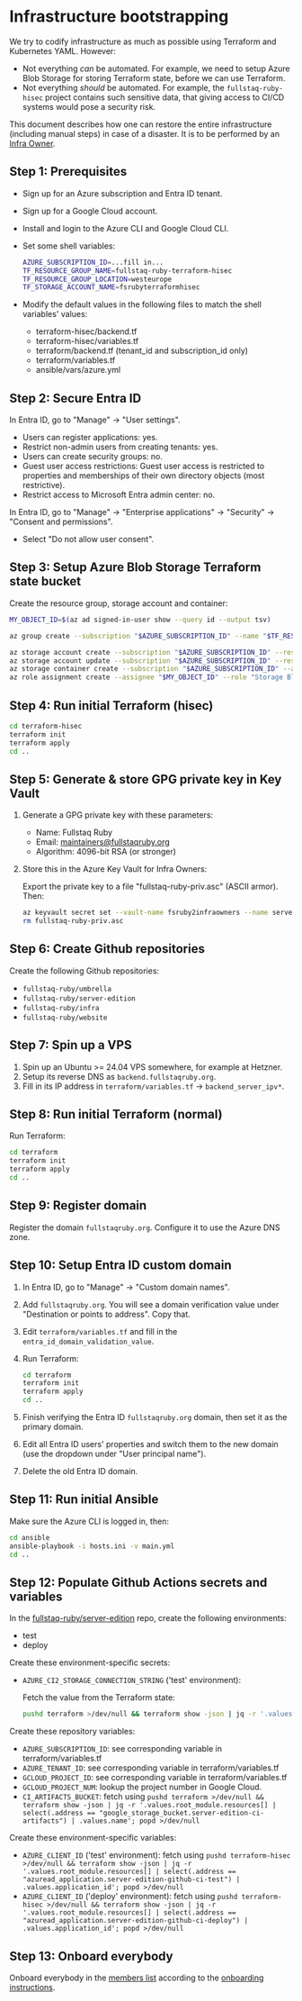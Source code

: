 # Infrastructure bootstrapping

We try to codify infrastructure as much as possible using Terraform and Kubernetes YAML. However:

- Not everything _can_ be automated. For example, we need to setup Azure Blob Storage for storing Terraform state, before we can use Terraform.
- Not everything _should_ be automated. For example, the `fullstaq-ruby-hisec` project contains such sensitive data, that giving access to CI/CD systems would pose a security risk.

This document describes how one can restore the entire infrastructure (including manual steps) in case of a disaster. It is to be performed by an [Infra Owner](roles.md).

## Step 1: Prerequisites

- Sign up for an Azure subscription and Entra ID tenant.
- Sign up for a Google Cloud account.
- Install and login to the Azure CLI and Google Cloud CLI.
- Set some shell variables:

  ```bash
  AZURE_SUBSCRIPTION_ID=...fill in...
  TF_RESOURCE_GROUP_NAME=fullstaq-ruby-terraform-hisec
  TF_RESOURCE_GROUP_LOCATION=westeurope
  TF_STORAGE_ACCOUNT_NAME=fsrubyterraformhisec
  ```

- Modify the default values in the following files to match the shell variables' values:

  - terraform-hisec/backend.tf
  - terraform-hisec/variables.tf
  - terraform/backend.tf (tenant_id and subscription_id only)
  - terraform/variables.tf
  - ansible/vars/azure.yml

## Step 2: Secure Entra ID

In Entra ID, go to "Manage" -> "User settings".

- Users can register applications: yes.
- Restrict non-admin users from creating tenants: yes.
- Users can create security groups: no.
- Guest user access restrictions: Guest user access is restricted to properties and memberships of their own directory objects (most restrictive).
- Restrict access to Microsoft Entra admin center: no.

In Entra ID, go to "Manage" -> "Enterprise applications" -> "Security" -> "Consent and permissions".

- Select "Do not allow user consent".

## Step 3: Setup Azure Blob Storage Terraform state bucket

Create the resource group, storage account and container:

```bash
MY_OBJECT_ID=$(az ad signed-in-user show --query id --output tsv)

az group create --subscription "$AZURE_SUBSCRIPTION_ID" --name "$TF_RESOURCE_GROUP_NAME" --location "$TF_RESOURCE_GROUP_LOCATION"

az storage account create --subscription "$AZURE_SUBSCRIPTION_ID" --resource-group "$TF_RESOURCE_GROUP_NAME" --name "$TF_STORAGE_ACCOUNT_NAME" --sku Standard_ZRS --allow-shared-key-access false --min-tls-version TLS1_2
az storage account update --subscription "$AZURE_SUBSCRIPTION_ID" --resource-group "$TF_RESOURCE_GROUP_NAME" --name "$TF_STORAGE_ACCOUNT_NAME" --set defaultToOAuthAuthentication=true
az storage container create --subscription "$AZURE_SUBSCRIPTION_ID" --account-name "$TF_STORAGE_ACCOUNT_NAME" --name tfstate --auth-mode login
az role assignment create --assignee "$MY_OBJECT_ID" --role "Storage Blob Data Owner" --scope "/subscriptions/$AZURE_SUBSCRIPTION_ID/resourceGroups/$TF_RESOURCE_GROUP_NAME/providers/Microsoft.Storage/storageAccounts/$TF_STORAGE_ACCOUNT_NAME"
```

## Step 4: Run initial Terraform (hisec)

```bash
cd terraform-hisec
terraform init
terraform apply
cd ..
```

## Step 5: Generate & store GPG private key in Key Vault

1.  Generate a GPG private key with these parameters:

    - Name: Fullstaq Ruby
    - Email: maintainers@fullstaqruby.org
    - Algorithm: 4096-bit RSA (or stronger)

2.  Store this in the Azure Key Vault for Infra Owners:

    Export the private key to a file "fullstaq-ruby-priv.asc" (ASCII armor). Then:

    ```bash
    az keyvault secret set --vault-name fsruby2infraowners --name server-edition-gpg-private-key -f fullstaq-ruby-priv.asc
    rm fullstaq-ruby-priv.asc
    ```

## Step 6: Create Github repositories

Create the following Github repositories:

- `fullstaq-ruby/umbrella`
- `fullstaq-ruby/server-edition`
- `fullstaq-ruby/infra`
- `fullstaq-ruby/website`

## Step 7: Spin up a VPS

1. Spin up an Ubuntu >= 24.04 VPS somewhere, for example at Hetzner.
2. Setup its reverse DNS as `backend.fullstaqruby.org`.
3. Fill in its IP address in `terraform/variables.tf` -> `backend_server_ipv*`.

## Step 8: Run initial Terraform (normal)

Run Terraform:

```bash
cd terraform
terraform init
terraform apply
cd ..
```

## Step 9: Register domain

Register the domain `fullstaqruby.org`. Configure it to use the Azure DNS zone.

## Step 10: Setup Entra ID custom domain

1. In Entra ID, go to "Manage" -> "Custom domain names".
2. Add `fullstaqruby.org`. You will see a domain verification value under "Destination or points to address". Copy that.
3. Edit `terraform/variables.tf` and fill in the `entra_id_domain_validation_value`.
4. Run Terraform:

   ```bash
   cd terraform
   terraform init
   terraform apply
   cd ..
   ```

5. Finish verifying the Entra ID `fullstaqruby.org` domain, then set it as the primary domain.
6. Edit all Entra ID users' properties and switch them to the new domain (use the dropdown under "User principal name").
7. Delete the old Entra ID domain.

## Step 11: Run initial Ansible

Make sure the Azure CLI is logged in, then:

```bash
cd ansible
ansible-playbook -i hosts.ini -v main.yml
cd ..
```

## Step 12: Populate Github Actions secrets and variables

In the [fullstaq-ruby/server-edition](https://github.com/fullstaq-ruby/server-edition/settings/secrets) repo, create the following environments:

- test
- deploy

Create these environment-specific secrets:

- `AZURE_CI2_STORAGE_CONNECTION_STRING` ('test' environment):

  Fetch the value from the Terraform state:

  ```bash
  pushd terraform >/dev/null && terraform show -json | jq -r '.values.root_module.resources[] | select(.address == "azurerm_storage_account.server-edition-ci") | .values.primary_blob_connection_string'; popd >/dev/null
  ```

Create these repository variables:

- `AZURE_SUBSCRIPTION_ID`: see corresponding variable in terraform/variables.tf
- `AZURE_TENANT_ID`: see corresponding variable in terraform/variables.tf
- `GCLOUD_PROJECT_ID`: see corresponding variable in terraform/variables.tf
- `GCLOUD_PROJECT_NUM`: lookup the project number in Google Cloud.
- `CI_ARTIFACTS_BUCKET`: fetch using `pushd terraform >/dev/null && terraform show -json | jq -r '.values.root_module.resources[] | select(.address == "google_storage_bucket.server-edition-ci-artifacts") | .values.name'; popd >/dev/null`

Create these environment-specific variables:

- `AZURE_CLIENT_ID` ('test' environment): fetch using `pushd terraform-hisec >/dev/null && terraform show -json | jq -r '.values.root_module.resources[] | select(.address == "azuread_application.server-edition-github-ci-test") | .values.application_id'; popd >/dev/null`
- `AZURE_CLIENT_ID` ('deploy' environment): fetch using `pushd terraform-hisec >/dev/null && terraform show -json | jq -r '.values.root_module.resources[] | select(.address == "azuread_application.server-edition-github-ci-deploy") | .values.application_id'; popd >/dev/null`

## Step 13: Onboard everybody

Onboard everybody in the [members list](members.md) according to the [onboarding instructions](onboarding.md).
